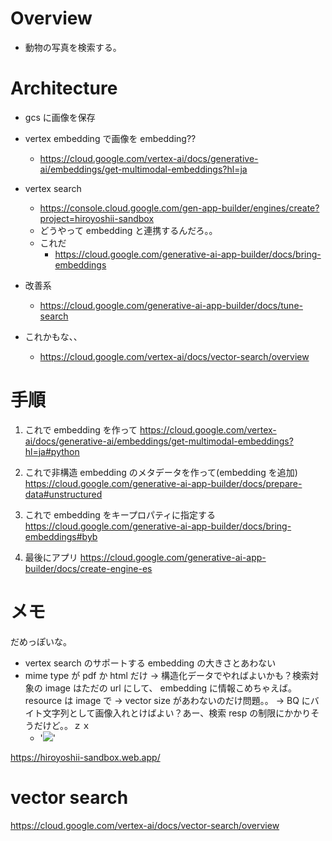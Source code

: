 # Overview
- 動物の写真を検索する。

# Architecture
- gcs に画像を保存
- vertex embedding で画像を embedding??
  - https://cloud.google.com/vertex-ai/docs/generative-ai/embeddings/get-multimodal-embeddings?hl=ja
- vertex search 
  - https://console.cloud.google.com/gen-app-builder/engines/create?project=hiroyoshii-sandbox
  - どうやって embedding と連携するんだろ。。
  - これだ
    - https://cloud.google.com/generative-ai-app-builder/docs/bring-embeddings
- 改善系
  - https://cloud.google.com/generative-ai-app-builder/docs/tune-search

- これかもな、、
  - https://cloud.google.com/vertex-ai/docs/vector-search/overview

# 手順
1. これで embedding を作って
https://cloud.google.com/vertex-ai/docs/generative-ai/embeddings/get-multimodal-embeddings?hl=ja#python

2. これで非構造 embedding のメタデータを作って(embedding を追加)
https://cloud.google.com/generative-ai-app-builder/docs/prepare-data#unstructured

3. これで embedding をキープロパティに指定する
https://cloud.google.com/generative-ai-app-builder/docs/bring-embeddings#byb

4. 最後にアプリ
https://cloud.google.com/generative-ai-app-builder/docs/create-engine-es

# メモ
だめっぽいな。
- vertex search のサポートする embedding の大きさとあわない
- mime type が pdf か html だけ
-> 構造化データでやればよいかも？検索対象の image はただの url にして、 embedding に情報こめちゃえば。resource は image で
  -> vector size があわないのだけ問題。。
  -> BQ にバイト文字列として画像入れとけばよい？あー、検索 resp の制限にかかりそうだけど。。ｚｘ
    - '<img src="data:image/' + file_type + ';base64,' + img_base64 + '" />'


https://hiroyoshii-sandbox.web.app/


# vector search
https://cloud.google.com/vertex-ai/docs/vector-search/overview